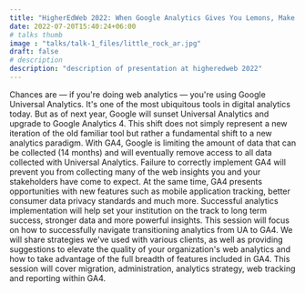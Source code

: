 ```yaml
---
title: "HigherEdWeb 2022: When Google Analytics Gives You Lemons, Make Lemonade"
date: 2022-07-20T15:40:24+06:00
# talks thumb
image : "talks/talk-1_files/little_rock_ar.jpg"
draft: false
# description
description: "description of presentation at higheredweb 2022"
---
```

Chances are — if you're doing web analytics — you're using Google Universal Analytics. It's one of the most ubiquitous tools in digital analytics today. But as of next year, Google will sunset Universal Analytics and upgrade to Google Analytics 4. This shift does not simply represent a new iteration of the old familiar tool but rather a fundamental shift to a new analytics paradigm. With GA4, Google is limiting the amount of data that can be collected (14 months) and will eventually remove access to all data collected with Universal Analytics. Failure to correctly implement GA4 will prevent you from collecting many of the web insights you and your stakeholders have come to expect. At the same time, GA4 presents opportunities with new features such as mobile application tracking, better consumer data privacy standards and much more. Successful analytics implementation will help set your institution on the track to long term success, stronger data and more powerful insights. This session will focus on how to successfully navigate transitioning analytics from UA to GA4. We will share strategies we've used with various clients, as well as providing suggestions to elevate the quality of your organization's web analytics and how to take advantage of the full breadth of features included in GA4. This session will cover migration, administration, analytics strategy, web tracking and reporting within GA4.